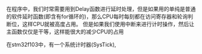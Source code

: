 在程序中，我们时常需要用到Delay函数进行延时处理，但是如果用的单纯是普通的软件延时函数(即含有for循环的)，那么CPU每时每刻都在访问寄存器和轮询判断位，这样CPU就被高度占用。
但是如果我们使用中断来进行计时操作，然后让主函数仅仅是干等，这样能很大的减少CPU的占用

在stm32f103中，有一个系统计时器(SysTick),
